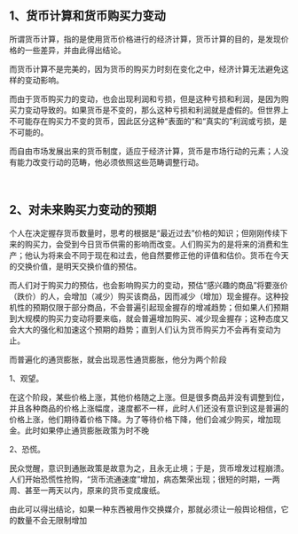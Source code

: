 <h2>1、<b>货币计算和货币购买力变动</b></h2><p data-pid="k9VjwdOn">所谓货币计算，指的是使用货币价格进行的经济计算，货币计算的目的，是发现价格的一些差异，并由此得出结论。</p><p data-pid="9n1hwDgo">而货币计算不是完美的，因为货币的购买力时刻在变化之中，经济计算无法避免这样的变动影响。</p><p data-pid="7mpygMLG">而由于货币购买力的变动，也会出现利润和亏损，但是这种亏损和利润，是因为购买力变动导致的。如果货币是不变的，那么这种亏损和利润就是虚假的。但世界上不可能存在购买力不变的货币，因此区分这种“表面的”和“真实的”利润或亏损，是不可能的。</p><p data-pid="joM0mPP2">而自由市场发展出来的货币制度，适应于经济计算，货币是市场行动的元素；人没有能力改变行动的范畴，他必须依照这些范畴调整行动。</p><p><br></p><h2>2、对未来购买力变动的预期</h2><p data-pid="x5XXYdJa">个人在决定握存货币数量时，思考的根据是“最近过去”价格的知识；但刚刚传续下来的购买力，会受到今日货币供需的影响而改变。人们购买为的是将来的消费和生产；他认为将来会不同于现在和过去，他自然要修正他的评值和估价。货币在今天的交换价值，是明天交换价值的预估。</p><p data-pid="XAVWna2B">而人们对于购买力的预估，也会影响购买力的变动，预估“感兴趣的商品”将要涨价（跌价）的人，会增加（减少）购买该商品，因而减少（增加）现金握存。这种投机性的预期仅限于部分商品，不会普遍引起现金握存的增减趋势；但如果人们预期到大规模的购买力变动将要来临，就会普遍增加购买、减少现金握存；这种态度又会大大的强化和加速这个预期的趋势；直到人们认为货币购买力不会再有变动为止。</p><p data-pid="0awzh5W6">而普遍化的通货膨胀，就会出现恶性通货膨胀，他分为两个阶段</p><p data-pid="rujvb6q6">1、观望。</p><p data-pid="Jzzir3j_">在这个阶段，某些价格上涨，其他价格随之上涨。但是很多商品并没有调整到位，并且各种商品的价格上涨幅度，速度都不一样，此时人们还没有意识到这是普遍的价格上涨，他们期待着价格下降。为了等待价格下降，他们会减少购买，增加现金。此时如果停止通货膨胀政策为时不晚</p><p data-pid="QccUL1lc">2、恐慌。</p><p data-pid="lkaUBjkm">民众觉醒，意识到通胀政策是故意为之，且永无止境；于是，货币增发过程崩溃。人们开始恐慌性抢购，“货币流通速度”增加，病态繁荣出现；很短的时期，一两周、甚至一两天以内，原来的货币变成废纸。</p><p data-pid="wBiZ8m75">由此可以得出结论，如果一种东西被用作交换媒介，那就必须让一般舆论相信，它的数量不会无限制增加</p><p></p><p></p><p></p><p></p>